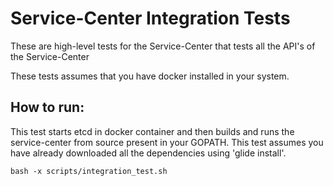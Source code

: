 # Service-Center Integration Tests
These are high-level tests for the Service-Center that tests all the API's of the Service-Center

These tests assumes that you have docker installed in your system.

## How to run:
This test starts etcd in docker container and then builds and runs the service-center from source present in your GOPATH.
This test assumes you have already downloaded all the dependencies using 'glide install'.

```
bash -x scripts/integration_test.sh 
```
